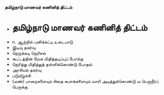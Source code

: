 **தமிழ்நாடு மாணவர் கணினித் திட்டம்**
- # தமிழ்நாடு மாணவர் கணினித் திட்டம்
- n. ஆற்றில் பனிக்கட்டி உடைபாடு
- இடிவு தகர்வு
- நெருக்கடி நெரிசல்
- கூட்டத்தின் வேக மிதித்தடிப்புப் போக்கு
- நெரித்து மிதித்துத் தள்ளிக்கொண்டு போதல்
- அரசியல் தகர்வு
- படுவீழ்ச்சி
- (மண்) பாறைகளையும் சிதை கூளங்களையும் வாரி அடித்துக்கொண்டு வ பெருநீர்ப் பெருக்கு.


